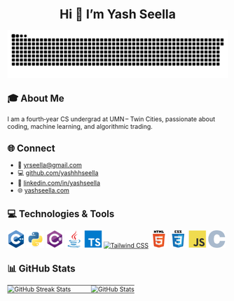<h1 align="center">Hi 👋 I’m Yash Seella</h1>

<!-- 1. Snake animation -->
<p align="center">
  <picture>
    <source
      media="(prefers-color-scheme: dark)"
      srcset="https://raw.githubusercontent.com/yashhhseella/yashhhseella/output/github-contribution-grid-snake-dark.svg?palette=github-dark" />
    <source
      media="(prefers-color-scheme: light)"
      srcset="https://raw.githubusercontent.com/yashhhseella/yashhhseella/output/github-contribution-grid-snake.svg" />
    <img
      alt="GitHub Contribution Snake"
      src="https://raw.githubusercontent.com/yashhhseella/yashhhseella/output/github-contribution-grid-snake.svg" />
  </picture>
</p>

<!-- 2. About Me -->
## 🎓 About Me  
I am a fourth‑year CS undergrad at UMN – Twin Cities, passionate about coding, machine learning, and algorithmic trading.

<!-- 3. Connect -->
## 🌐 Connect
- 📧 [yrseella@gmail.com](mailto:yrseella@umn.edu)  
- 💻 [github.com/yashhhseella](https://github.com/yashhhseella)  
- 🔗 [linkedin.com/in/yashseella](https://www.linkedin.com/in/yashseella/)  
- 🌐 [yashseella.com](https://yashseella.com)


<!-- 4. Technologies & Tools -->
## 💻 Technologies & Tools
<p align="left">
  <a href="https://www.w3schools.com/cpp/"       target="_blank"><img src="https://raw.githubusercontent.com/devicons/devicon/master/icons/cplusplus/cplusplus-original.svg" alt="C++" width="40"/></a>
  <a href="https://www.python.org"               target="_blank"><img src="https://raw.githubusercontent.com/devicons/devicon/master/icons/python/python-original.svg" alt="Python" width="40"/></a>
  <a href="https://www.w3schools.com/cs/"        target="_blank"><img src="https://raw.githubusercontent.com/devicons/devicon/master/icons/csharp/csharp-original.svg" alt="C#" width="40"/></a>
  <a href="https://www.java.com"                 target="_blank"><img src="https://raw.githubusercontent.com/devicons/devicon/master/icons/java/java-original.svg" alt="Java" width="40"/></a>
  <a href="https://www.typescriptlang.org/"      target="_blank"><img src="https://raw.githubusercontent.com/devicons/devicon/master/icons/typescript/typescript-original.svg" alt="TypeScript" width="40"/></a>
  <a href="https://tailwindcss.com/"             target="_blank"><img src="https://www.vectorlogo.zone/logos/tailwindcss/tailwindcss-icon.svg" alt="Tailwind CSS" width="40"/></a>
  <a href="https://www.w3.org/html/"             target="_blank"><img src="https://raw.githubusercontent.com/devicons/devicon/master/icons/html5/html5-original-wordmark.svg" alt="HTML5" width="40"/></a>
  <a href="https://www.w3schools.com/css/"       target="_blank"><img src="https://raw.githubusercontent.com/devicons/devicon/master/icons/css3/css3-original-wordmark.svg" alt="CSS3" width="40"/></a>
  <a href="https://javascript.com"               target="_blank"><img src="https://raw.githubusercontent.com/devicons/devicon/master/icons/javascript/javascript-original.svg" alt="JavaScript" width="40"/></a>
  <a href="https://www.cprogramming.com/"        target="_blank"><img src="https://raw.githubusercontent.com/devicons/devicon/master/icons/c/c-original.svg" alt="C" width="40"/></a>
</p>

<!-- 5. GitHub Stats -->
## 📊 GitHub Stats
<table style="width:100%; border:none; border-collapse: collapse;">
  <tr>
    <td align="left" width="50%" style="border:none; padding:0;">
      <img
        src="https://github-readme-streak-stats.herokuapp.com/?user=yashhhseella"
        alt="GitHub Streak Stats"
        width="100%"/>
    </td>
    <td align="right" width="50%" style="border:none; padding:0;">
      <img
        src="https://github-readme-stats.vercel.app/api?username=yashhhseella&show_icons=true&locale=en"
        alt="GitHub Stats"
        width="100%"/>
    </td>
  </tr>
</table>
